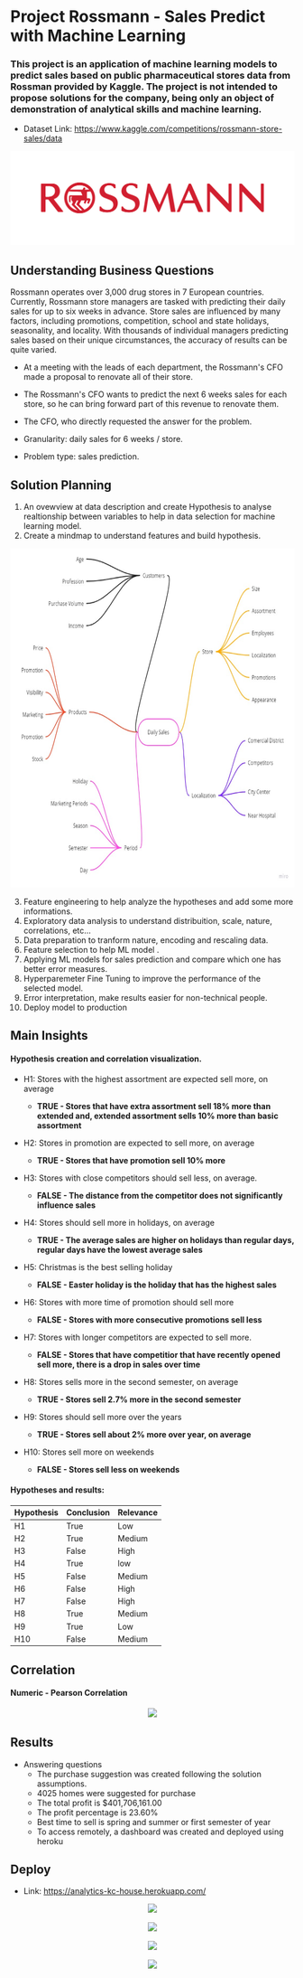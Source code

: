 # Project Rossmann - Sales Predict with Machine Learning

### This project is an application of machine learning models to predict sales based on public pharmaceutical stores data from Rossman provided by Kaggle. The project is not intended to propose solutions for the company, being only an object of demonstration of analytical skills and machine learning.
- Dataset Link: https://www.kaggle.com/competitions/rossmann-store-sales/data

<p align="center">
  <img src="images/ross.png">
</p>






## Understanding Business Questions 

Rossmann operates over 3,000 drug stores in 7 European countries. Currently,
Rossmann store managers are tasked with predicting their daily sales for up to six weeks in advance. Store sales are influenced by many factors,
including promotions, competition, school and state holidays, seasonality, and locality.
With thousands of individual managers predicting sales based on their unique circumstances, the accuracy of results can be quite varied.


- At a meeting with the leads of each department, the Rossmann's CFO made a proposal to renovate all of their store.

- The Rossmann's CFO wants to predict the next 6 weeks sales for each store, so he can bring forward part of this revenue to renovate them.

- The CFO, who directly requested the answer for the problem.

- Granularity: daily sales for 6 weeks / store.

- Problem type: sales prediction.


## Solution Planning

1. An ovewview at data description and create Hypothesis to analyse realtionship between variables to help in data selection for machine learning model.
2. Create a mindmap to understand features and build hypothesis.

<p align="center">
    <img src="images/mindmap.jpg" width="900" height="600">
</p>

3. Feature engineering to help analyze the hypotheses and add some more informations.
4. Exploratory data analysis to understand distribuition, scale, nature, correlations, etc...
5. Data preparation to tranform nature, encoding and rescaling data.
6. Feature selection to help ML model .
7. Applying ML models for sales prediction and compare which one has better error measures.
8. Hyperparemeter Fine Tuning to improve the performance of the selected model.
9. Error interpretation, make results easier for non-technical people.
10. Deploy model to production


## Main Insights

#### Hypothesis creation and correlation visualization.

- H1: Stores with the highest assortment are expected sell more, on average
  - **TRUE - Stores that have extra assortment sell 18% more than extended and, extended assortment sells 10% more than basic assortment**

- H2: Stores in promotion are expected to sell more, on average
  - **TRUE - Stores that have promotion sell 10% more**
  
- H3: Stores with close competitors should sell less, on average.
  - **FALSE - The distance from the competitor does not significantly influence sales**
  
- H4: Stores should sell more in holidays, on average
  - **TRUE - The average sales are higher on holidays than regular days, regular days have the lowest average sales**

- H5: Christmas is the best selling holiday
  - **FALSE - Easter holiday is the holiday that has the highest sales**

- H6: Stores with more time of promotion should sell more
  - **FALSE - Stores with more consecutive promotions sell less**

- H7: Stores with longer competitors are expected to sell more.
  - **FALSE - Stores that have competitior that have recently opened sell more, there is a drop in sales over time**
  
- H8: Stores sells more in the second semester, on average
  - **TRUE - Stores sell 2.7% more in the second semester**

- H9: Stores should sell more over the years 
  - **TRUE - Stores sell about 2% more over year, on average**

- H10: Stores sell more on weekends
  - **FALSE - Stores sell less on weekends**



#### Hypotheses and results:

|Hypothesis  |  Conclusion  |  Relevance  |
|----------- | -----------  | ------------|
|H1          | True         | Low         |
|H2          | True         | Medium      |
|H3          | False        | High        |
|H4          | True         | low         |
|H5          | False        | Medium      |
|H6          | False        | High        |
|H7          | False        | High        |
|H8          | True         | Medium      |
|H9          | True         | Low         |
|H10         | False        | Medium        |


## Correlation

#### Numeric - Pearson Correlation
<p align="center">
  <img src="images/corr.png"/>
</p>

## Results

* Answering questions
  - The purchase suggestion was created following the solution assumptions.
  - 4025 homes were suggested for purchase
  - The total profit is $401,706,161.00 
  - The profit percentage is 23.60%
  - Best time to sell is spring and summer or first semester of year
  - To access remotely, a dashboard was created and deployed using heroku 

## Deploy

- Link: https://analytics-kc-house.herokuapp.com/

<p align="center">
  <img src="images/i3.jpeg"/>
</p>

<p align="center">
  <img src="images/i4.jpeg"/>
</p>

<p align="center">
  <img src="images/i1.jpeg"/>
</p>

<p align="center">
  <img src="images/i2.jpeg"/>
</p>

